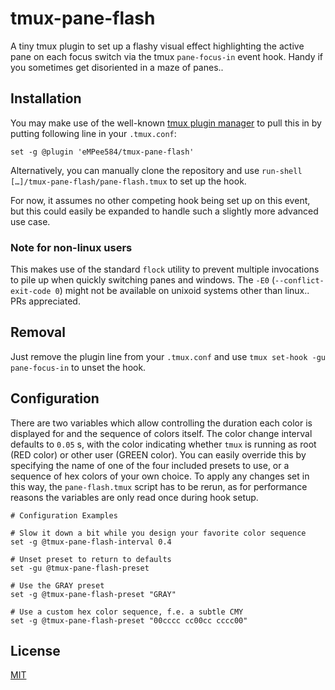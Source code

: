 # tmux-pane-flash

A tiny tmux plugin to set up a flashy visual effect highlighting the active pane on each focus switch via the tmux `pane-focus-in` event hook. Handy if you sometimes get disoriented in a maze of panes..

## Installation

You may make use of the well-known [tmux plugin manager](https://github.com/tmux-plugins/tpm) to pull this in by putting following line in your `.tmux.conf`:

```
set -g @plugin 'eMPee584/tmux-pane-flash'
```

Alternatively, you can manually clone the repository and use `run-shell […]/tmux-pane-flash/pane-flash.tmux` to set up the hook.

For now, it assumes no other competing hook being set up on this event, but this could easily be expanded to handle such a slightly more advanced use case.

### Note for non-linux users

This makes use of the standard `flock` utility to prevent multiple invocations to pile up when quickly switching panes and windows. The `-E0` (`--conflict-exit-code 0`) might not be available on unixoid systems other than linux.. PRs appreciated.

## Removal

Just remove the plugin line from your `.tmux.conf` and use `tmux set-hook -gu pane-focus-in` to unset the hook.

## Configuration

There are two variables which allow controlling the duration each color is displayed for and the sequence of colors itself.
The color change interval defaults to `0.05` s, with the color indicating whether `tmux` is running as root (RED color) or other user (GREEN color). You can easily override this by specifying the name of one of the four included presets to use, or a sequence of hex colors of your own choice. To apply any changes set in this way, the `pane-flash.tmux` script has to be rerun, as for performance reasons the variables are only read once during hook setup.

```
# Configuration Examples

# Slow it down a bit while you design your favorite color sequence
set -g @tmux-pane-flash-interval 0.4

# Unset preset to return to defaults
set -gu @tmux-pane-flash-preset

# Use the GRAY preset
set -g @tmux-pane-flash-preset "GRAY"

# Use a custom hex color sequence, f.e. a subtle CMY
set -g @tmux-pane-flash-preset "00cccc cc00cc cccc00"
```

## License

[MIT](LICENSE)
